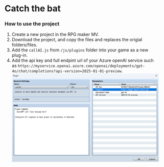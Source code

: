 # Catch the bat

### How to use the project

1. Create a new project in the RPG maker MV.
1. Download the project, and copy the files and replaces the origial folders/files.
1. Add the `callAI.js` from `/js/plugins` folder into your game as a new plug-in.
1. Add the api key and full endpint url of your Azure openAI service such as `https://myservice.openai.azure.com/openai/deployments/gpt-4o/chat/completions?api-version=2025-01-01-preview`. 
    <img src="./media/game1-plugin.png" width="900">




